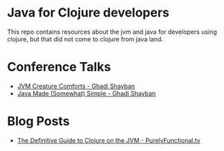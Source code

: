 # Java for Clojure developers

This repo contains resources about the jvm and java for developers using clojure, but that did not come to clojure from java land.

# Conference Talks

* [JVM Creature Comforts - Ghadi Shayban](https://www.youtube.com/watch?v=S1mzUi_zbEs)
* [Java Made (Somewhat) Simple - Ghadi Shayban](https://www.youtube.com/watch?v=-zszF8bbXM0)

# Blog Posts

* [The Definitive Guide to Clojure on the JVM - PurelyFunctional.tv](https://purelyfunctional.tv/guide/clojure-jvm/)
